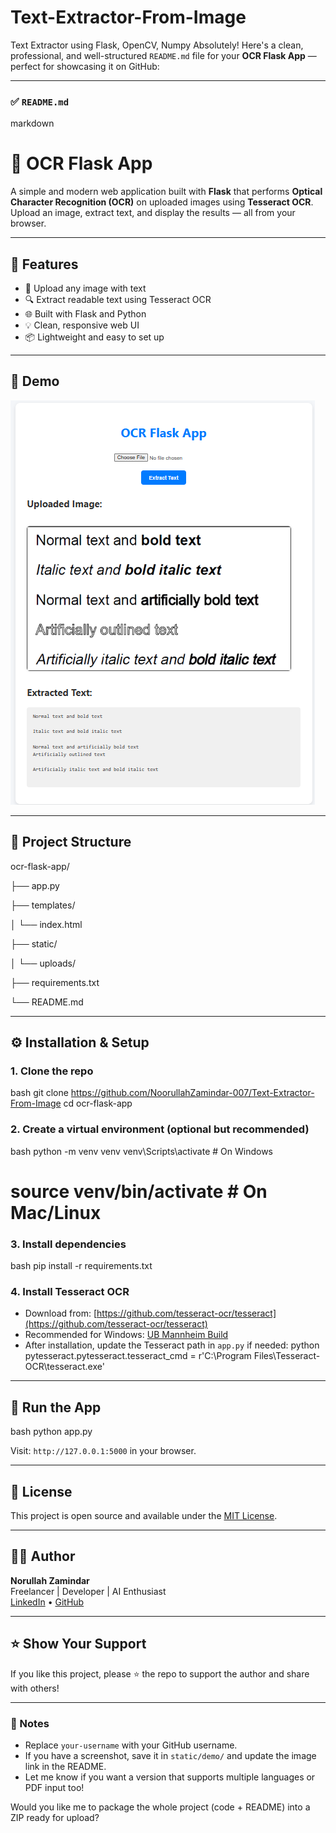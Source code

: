 # Text-Extractor-From-Image
Text Extractor using Flask, OpenCV, Numpy
Absolutely! Here's a clean, professional, and well-structured `README.md` file for your **OCR Flask App** — perfect for showcasing it on GitHub:

---

### ✅ `README.md`

markdown
# 🧠 OCR Flask App

A simple and modern web application built with **Flask** that performs **Optical Character Recognition (OCR)** on uploaded images using **Tesseract OCR**. Upload an image, extract text, and display the results — all from your browser.

---

## 🚀 Features

- 📸 Upload any image with text
- 🔍 Extract readable text using Tesseract OCR
- 🌐 Built with Flask and Python
- 💡 Clean, responsive web UI
- 📦 Lightweight and easy to set up

---

## 📸 Demo

![OCR Flask App Screenshot](/static/uploads/2.png) <!-- Optional: replace with your own screenshot -->

--- 

## 📁 Project Structure


ocr-flask-app/

├── app.py

├── templates/

│   └── index.html

├── static/

│   └── uploads/

├── requirements.txt

└── README.md



---

## ⚙️ Installation & Setup

### 1. Clone the repo

bash
git clone https://github.com/NoorullahZamindar-007/Text-Extractor-From-Image
cd ocr-flask-app


### 2. Create a virtual environment (optional but recommended)

bash
python -m venv venv
venv\Scripts\activate  # On Windows
# source venv/bin/activate  # On Mac/Linux


### 3. Install dependencies

bash
pip install -r requirements.txt


### 4. Install Tesseract OCR

- Download from: [https://github.com/tesseract-ocr/tesseract](https://github.com/tesseract-ocr/tesseract)
- Recommended for Windows: [UB Mannheim Build](https://github.com/UB-Mannheim/tesseract/wiki)
- After installation, update the Tesseract path in `app.py` if needed:
python
pytesseract.pytesseract.tesseract_cmd = r'C:\Program Files\Tesseract-OCR\tesseract.exe'


---

## 🧪 Run the App

bash
python app.py


Visit: `http://127.0.0.1:5000` in your browser.

---

## 📝 License

This project is open source and available under the [MIT License](LICENSE).

---

## 👨‍💻 Author

**Norullah Zamindar**  
Freelancer | Developer | AI Enthusiast  
[LinkedIn](https://linkedin.com/) • [GitHub](https://github.com/NoorullahZamindar-007)

---

## ⭐️ Show Your Support

If you like this project, please ⭐️ the repo to support the author and share with others!



---

### 📝 Notes

- Replace `your-username` with your GitHub username.
- If you have a screenshot, save it in `static/demo/` and update the image link in the README.
- Let me know if you want a version that supports multiple languages or PDF input too!

Would you like me to package the whole project (code + README) into a ZIP ready for upload?
